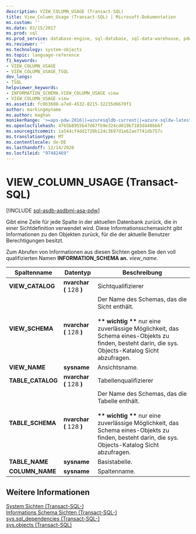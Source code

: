 ```yaml
---
description: VIEW_COLUMN_USAGE (Transact-SQL)
title: View_Column_Usage (Transact-SQL) | Microsoft-Dokumentation
ms.custom: ''
ms.date: 03/15/2017
ms.prod: sql
ms.prod_service: database-engine, sql-database, sql-data-warehouse, pdw
ms.reviewer: ''
ms.technology: system-objects
ms.topic: language-reference
f1_keywords:
- VIEW_COLUMN_USAGE
- VIEW_COLUMN_USAGE_TSQL
dev_langs:
- TSQL
helpviewer_keywords:
- INFORMATION_SCHEMA.VIEW_COLUMN_USAGE view
- VIEW_COLUMN_USAGE view
ms.assetid: fc0b3608-a7e8-4532-8215-32235d6670f1
author: markingmyname
ms.author: maghan
monikerRange: '>=aps-pdw-2016||=azuresqldb-current||=azure-sqldw-latest||>=sql-server-2016||>=sql-server-linux-2017||=azuresqldb-mi-current'
ms.openlocfilehash: 4765b8955b47d67fb9e324cd019b7103d448bb6f
ms.sourcegitcommit: 1a544cf4dd2720b124c3697d1e62ae7741db757c
ms.translationtype: MT
ms.contentlocale: de-DE
ms.lasthandoff: 12/14/2020
ms.locfileid: "97482469"
---
```

# <a name="view_column_usage-transact-sql"></a>VIEW_COLUMN_USAGE (Transact-SQL)
[!INCLUDE [sql-asdb-asdbmi-asa-pdw](../../includes/applies-to-version/sql-asdb-asdbmi-asa-pdw.md)]

  Gibt eine Zeile für jede Spalte in der aktuellen Datenbank zurück, die in einer Sichtdefinition verwendet wird. Diese Informationsschemasicht gibt Informationen zu den Objekten zurück, für die der aktuelle Benutzer Berechtigungen besitzt.  
  
 Zum Abrufen von Informationen aus diesen Sichten geben Sie den voll qualifizierten Namen **INFORMATION_SCHEMA an.** _view_name_.  
  
|Spaltenname|Datentyp|Beschreibung|  
|-----------------|---------------|-----------------|  
|**VIEW_CATALOG**|**nvarchar (** 128 **)**|Sichtqualifizierer|  
|**VIEW_SCHEMA**|**nvarchar (** 128 **)**|Der Name des Schemas, das die Sicht enthält.<br /><br /> **&#42;&#42; wichtig &#42;&#42;**  nur eine zuverlässige Möglichkeit, das Schema eines-Objekts zu finden, besteht darin, die sys. Objects-Katalog Sicht abzufragen.|  
|**VIEW_NAME**|**sysname**|Ansichtsname.|  
|**TABLE_CATALOG**|**nvarchar (** 128 **)**|Tabellenqualifizierer|  
|**TABLE_SCHEMA**|**nvarchar (** 128 **)**|Der Name des Schemas, das die Tabelle enthält.<br /><br /> **&#42;&#42; wichtig &#42;&#42;**  nur eine zuverlässige Möglichkeit, das Schema eines-Objekts zu finden, besteht darin, die sys. Objects-Katalog Sicht abzufragen.|  
|**TABLE_NAME**|**sysname**|Basistabelle.|  
|**COLUMN_NAME**|**sysname**|Spaltenname.|  
  
## <a name="see-also"></a>Weitere Informationen  
 [System Sichten &#40;Transact-SQL-&#41;](../../t-sql/language-reference.md)   
 [Informations Schema Sichten &#40;Transact-SQL-&#41;](~/relational-databases/system-information-schema-views/system-information-schema-views-transact-sql.md)   
 [sys.sql_dependencies &#40;Transact-SQL-&#41;](../../relational-databases/system-catalog-views/sys-sql-dependencies-transact-sql.md)   
 [sys.objects &#40;Transact-SQL&#41;](../../relational-databases/system-catalog-views/sys-objects-transact-sql.md)  
  
